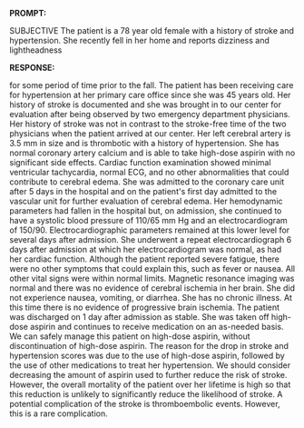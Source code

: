 **PROMPT:**

SUBJECTIVE The patient is a 78 year old female with a history of stroke and hypertension. She recently fell in her home and reports dizziness and lightheadness

**RESPONSE:**

  for some period of time prior to the fall. The patient has been receiving care for hypertension at her primary care office since she was 45 years old. Her history of stroke is documented and she was brought in to our center for evaluation after being observed by two emergency department physicians. Her history of stroke was not in contrast to the stroke-free time of the two physicians when the patient arrived at our center. Her left cerebral artery is 3.5 mm in size and is thrombotic with a history of hypertension. She has normal coronary artery calcium and is able to take high-dose aspirin with no significant side effects. Cardiac function examination showed minimal ventricular tachycardia, normal ECG, and no other abnormalities that could contribute to cerebral edema. She was admitted to the coronary care unit after 5 days in the hospital and on the patient's first day admitted to the vascular unit for further evaluation of cerebral edema. Her hemodynamic parameters had fallen in the hospital but, on admission, she continued to have a systolic blood pressure of 110/65 mm Hg and an electrocardiogram of 150/90. Electrocardiographic parameters remained at this lower level for several days after admission. She underwent a repeat electrocardiograph 6 days after admission at which her electrocardiogram was normal, as had her cardiac function. Although the patient reported severe fatigue, there were no other symptoms that could explain this, such as fever or nausea. All other vital signs were within normal limits. Magnetic resonance imaging was normal and there was no evidence of cerebral ischemia in her brain. She did not experience nausea, vomiting, or diarrhea. She has no chronic illness. At this time there is no evidence of progressive brain ischemia. The patient was discharged on 1 day after admission as stable. She was taken off high-dose aspirin and continues to receive medication on an as-needed basis. We can safely manage this patient on high-dose aspirin, without discontinuation of high-dose aspirin.  The reason for the drop in stroke and hypertension scores was due to the use of high-dose aspirin, followed by the use of other medications to treat her hypertension. We should consider decreasing the amount of aspirin used to further reduce the risk of stroke. However, the overall mortality of the patient over her lifetime is high so that this reduction is unlikely to significantly reduce the likelihood of stroke.  A potential complication of the stroke is thromboembolic events. However, this is a rare complication.